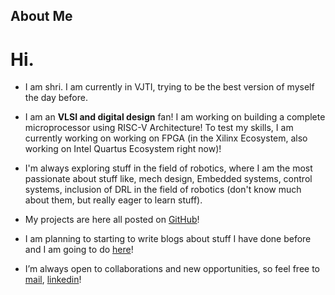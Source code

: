 ## About Me


# Hi.
 - I am shri. I am currently in VJTI, trying to be the best version of myself the day before. 

 - I am an **VLSI and digital design** fan! I am working on building a complete microprocessor using RISC-V Architecture! To test my skills, I am currently working on working on FPGA (in the Xilinx Ecosystem, also working on Intel Quartus Ecosystem right now)!
 - I'm always exploring stuff in the field of robotics, where I am the most passionate about stuff like, mech design, Embedded systems, control systems, inclusion of DRL in the field of robotics (don't know much about them, but really eager to learn stuff).

 - My projects are here all posted on [GitHub](https://github.com/5iri)! 

 - I am planning to starting to write blogs about stuff I have done before and I am going to do [here]()!

 - I’m always open to collaborations and new opportunities, so feel free to [mail](mailto:shrivishakhdevanand@gmail.com), [linkedin](https://www.linkedin.com/in/shri-vishakh-devanand-85b72429a/)!


